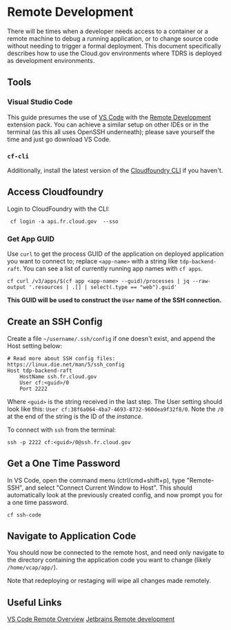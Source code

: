 # Remote Development

There will be times when a developer needs access to a container or a remote machine to debug a running application, or to change source code without needing to trigger a formal deployment. This document specifically describes how to use the Cloud.gov environments where TDRS is deployed as development environments.

## Tools

### Visual Studio Code
This guide presumes the use of [VS Code](https://code.visualstudio.com/) with the [Remote Development](https://marketplace.visualstudio.com/items?itemName=ms-vscode-remote.vscode-remote-extensionpack) extension pack. You can achieve a similar setup on other IDEs or in the terminal (as this all uses OpenSSH underneath); please save yourself the time and just go download VS Code.

### **`cf-cli`**
Additionally, install the latest version of the  [Cloudfoundry CLI](https://docs.cloudfoundry.org/cf-cli/install-go-cli.html) if you haven't.

## Access Cloudfoundry

Login to CloudFoundry with the CLI:

```shell
 cf login -a api.fr.cloud.gov  --sso
```

### Get App GUID

Use `curl` to get the process GUID of the application on deployed application you want to connect to; replace `<app-name>` with a string like `tdp-backend-raft`. You can see a list of currently running app names with `cf apps`.

```shell
cf curl /v3/apps/$(cf app <app-name> --guid)/processes | jq --raw-output '.resources | .[] | select(.type == "web").guid'
```

**This GUID will be used to construct the `User` name of the SSH connection.** 

## Create an SSH Config

Create a file `~/username/.ssh/config` if one doesn't exist, and append the Host setting below:

```
# Read more about SSH config files: https://linux.die.net/man/5/ssh_config
Host tdp-backend-raft
    HostName ssh.fr.cloud.gov
    User cf:<guid>/0
    Port 2222
```

Where `<guid>` is the string received in the last step. The User setting should look like this: `User cf:38f6a064-4ba7-4693-8732-960dea9f32f8/0`. Note the `/0` at the end of the string is the ID of the *instance*.

To connect with `ssh` from the terminal:

```shell
ssh -p 2222 cf:<guid>/0@ssh.fr.cloud.gov
```

## Get a One Time Password

In VS Code, open the command menu (ctrl/cmd+shift+p), type "Remote-SSH", and select "Connect Current Window to Host". This should automatically look at the previously created config, and now prompt you for a one time password.

```shell
cf ssh-code
```

## Navigate to Application Code

You should now be connected to the remote host, and need only navigate to the directory containing the application code you want to change (likely `/home/vcap/app/`).

Note that redeploying or restaging will wipe all changes made remotely.

## Useful Links

[VS Code Remote Overview](https://code.visualstudio.com/docs/remote/remote-overview)
[Jetbrains Remote development](https://www.jetbrains.com/help/idea/remote-development-starting-page.html)

